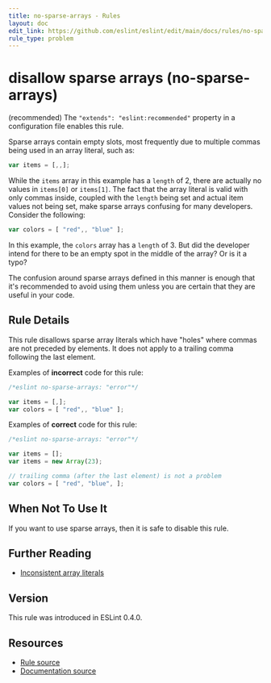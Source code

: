 ```yaml
---
title: no-sparse-arrays - Rules
layout: doc
edit_link: https://github.com/eslint/eslint/edit/main/docs/rules/no-sparse-arrays.md
rule_type: problem
---
```

<!-- Note: No pull requests accepted for this file. See README.md in the root directory for details. -->

# disallow sparse arrays (no-sparse-arrays)

(recommended) The `"extends": "eslint:recommended"` property in a configuration file enables this rule.

Sparse arrays contain empty slots, most frequently due to multiple commas being used in an array literal, such as:

```js
var items = [,,];
```

While the `items` array in this example has a `length` of 2, there are actually no values in `items[0]` or `items[1]`. The fact that the array literal is valid with only commas inside, coupled with the `length` being set and actual item values not being set, make sparse arrays confusing for many developers. Consider the following:

```js
var colors = [ "red",, "blue" ];
```

In this example, the `colors` array has a `length` of 3. But did the developer intend for there to be an empty spot in the middle of the array? Or is it a typo?

The confusion around sparse arrays defined in this manner is enough that it's recommended to avoid using them unless you are certain that they are useful in your code.

## Rule Details

This rule disallows sparse array literals which have "holes" where commas are not preceded by elements. It does not apply to a trailing comma following the last element.

Examples of **incorrect** code for this rule:

```js
/*eslint no-sparse-arrays: "error"*/

var items = [,];
var colors = [ "red",, "blue" ];
```

Examples of **correct** code for this rule:

```js
/*eslint no-sparse-arrays: "error"*/

var items = [];
var items = new Array(23);

// trailing comma (after the last element) is not a problem
var colors = [ "red", "blue", ];
```

## When Not To Use It

If you want to use sparse arrays, then it is safe to disable this rule.

## Further Reading

* [Inconsistent array literals](https://www.nczonline.net/blog/2007/09/09/inconsistent-array-literals/)

## Version

This rule was introduced in ESLint 0.4.0.

## Resources

* [Rule source](https://github.com/eslint/eslint/tree/HEAD/lib/rules/no-sparse-arrays.js)
* [Documentation source](https://github.com/eslint/eslint/tree/HEAD/docs/rules/no-sparse-arrays.md)
